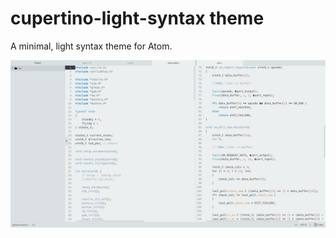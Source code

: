 # cupertino-light-syntax theme

A minimal, light syntax theme for Atom.

![A screenshot of your theme](cupertino-light-scrot.jpg)
